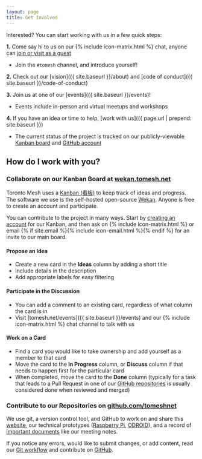 ```yaml
---
layout: page
title: Get Involved
---
```


Interested? You can start working with us in a few quick steps:

**1.** Come say hi to us on our {% include icon-matrix.html %} chat, anyone can [join or visit as a guest](https://chat.tomesh.net/#/room/#tomesh:tomesh.net)

  - Join the `#tomesh` channel, and introduce yourself!

**2.** Check out our [vision]({{ site.baseurl }}/about) and [code of conduct]({{ site.baseurl }}/code-of-conduct)

**3.** Join us at one of our [events]({{ site.baseurl }}/events)!

  - Events include in-person and virtual meetups and workshops

**4.** If you have an idea or time to help, [work with us]({{ page.url | prepend: site.baseurl }})

  - The current status of the project is tracked on our publicly-viewable [Kanban board](https://wekan.tomesh.net/b/LWS8X7sGFXqDgZ7ag/tomesh-net) and [GitHub account](https://github.com/tomeshnet)

## How do I work with you?

### Collaborate on our Kanban Board at [wekan.tomesh.net](https://wekan.tomesh.net)
Toronto Mesh uses a [Kanban (看板)](https://en.wikipedia.org/wiki/Kanban) to keep track of ideas and progress. The software we use is the self-hosted open-source [Wekan](https://github.com/wekan/wekan). Anyone is free to create an account and participate.

You can contribute to the project in many ways. Start by [creating an account](https://wekan.tomesh.net) for our Kanban, and then ask on {% include icon-matrix.html %} or email {% if site.email %}{% include icon-email.html %}{% endif %} for an invite to our main board.

#### Propose an Idea

- Create a new card in the **Ideas** column by adding a short title
- Include details in the description
- Add appropriate labels for easy filtering

#### Participate in the Discussion

- You can add a comment to an existing card, regardless of what column the card is in
- Visit [tomesh.net/events]({{ site.baseurl }}/events) and our {% include icon-matrix.html %} chat channel to talk with us

#### Work on a Card

- Find a card you would like to take ownership and add yourself as a member to that card
- Move the card to the **In Progress** column, or **Discuss** column if that needs to happen first for the particular card
- When completed, move the card to the **Done** column (typically for a task that leads to a Pull Request in one of our [GitHub repositories](https://github.com/tomeshnet/) is usually considered done when reviewed and merged)

### Contribute to our Repositories on [github.com/tomeshnet](https://github.com/tomeshnet/)
We use git, a version control tool, and GitHub to work on and share this [website](https://github.com/tomeshnet/tomesh.net), our technical prototypes ([Raspberry Pi](https://github.com/tomeshnet/prototype-cjdns-pi2), [ODROID](https://github.com/tomeshnet/prototype-cjdns-odroidc2)), and a record of [important documents](https://github.com/tomeshnet/documents) like our meeting notes.

If you notice any errors, would like to submit changes, or add content, read our [Git workflow](https://github.com/tomeshnet/documents/blob/master/CONTRIBUTING.md) and contribute on [GitHub](https://github.com/tomeshnet/).
